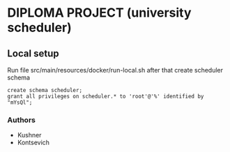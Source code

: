 # DIPLOMA PROJECT (university scheduler)

## Local setup
Run file src/main/resources/docker/run-local.sh 
after that create scheduler schema

```
create schema scheduler;
grant all privileges on scheduler.* to 'root'@'%' identified by "mYsQl";
```

### Authors
* Kushner
* Kontsevich
